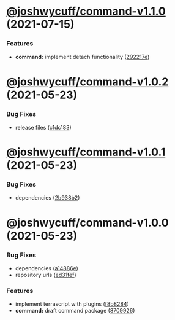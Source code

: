 # [@joshwycuff/command-v1.1.0](https://github.com/joshwycuff/terrascript/compare/@joshwycuff/command-v1.0.2...@joshwycuff/command-v1.1.0) (2021-07-15)


### Features

* **command:** implement detach functionality ([292217e](https://github.com/joshwycuff/terrascript/commit/292217e072f93a3b76790038ba252d6a4c50e99e))

# [@joshwycuff/command-v1.0.2](https://github.com/joshwycuff/terrascript/compare/@joshwycuff/command-v1.0.1...@joshwycuff/command-v1.0.2) (2021-05-23)


### Bug Fixes

* release files ([c1dc183](https://github.com/joshwycuff/terrascript/commit/c1dc183d62b73db5674b06105d9827d64dcd64d7))

# [@joshwycuff/command-v1.0.1](https://github.com/joshwycuff/terrascript/compare/@joshwycuff/command-v1.0.0...@joshwycuff/command-v1.0.1) (2021-05-23)


### Bug Fixes

* dependencies ([2b938b2](https://github.com/joshwycuff/terrascript/commit/2b938b2fc8c34e0f68113a2fa760a165978a3072))

# @joshwycuff/command-v1.0.0 (2021-05-23)


### Bug Fixes

* dependencies ([a14886e](https://github.com/joshwycuff/terrascript/commit/a14886ec46641d88c3b29282357f2add7a84b2d2))
* repository urls ([ed31fef](https://github.com/joshwycuff/terrascript/commit/ed31fefdc4e0cf373f5cc19484e387f5e465468d))


### Features

* implement terrascript with plugins ([f8b8284](https://github.com/joshwycuff/terrascript/commit/f8b82845697e33dbafc0355a6e67c52d4982c4d0))
* **command:** draft command package ([8709926](https://github.com/joshwycuff/terrascript/commit/87099262ef6c9e941fa19a9f2b521ac466258a7f))
